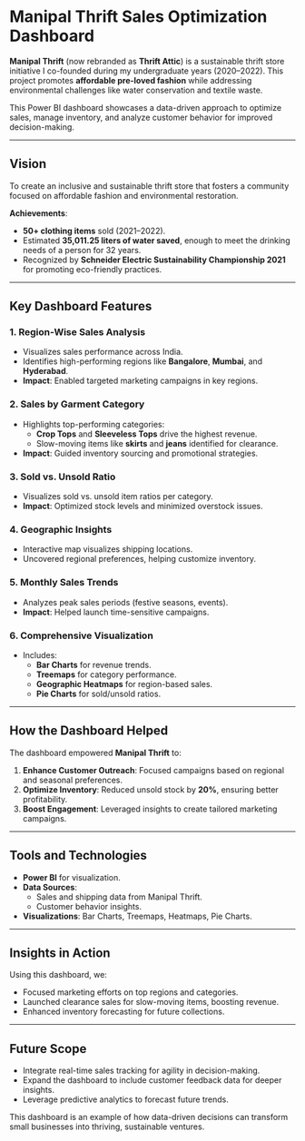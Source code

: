 # Manipal Thrift Sales Optimization Dashboard

**Manipal Thrift** (now rebranded as **Thrift Attic**) is a sustainable thrift store initiative I co-founded during my undergraduate years (2020–2022). This project promotes **affordable pre-loved fashion** while addressing environmental challenges like water conservation and textile waste. 

This Power BI dashboard showcases a data-driven approach to optimize sales, manage inventory, and analyze customer behavior for improved decision-making.

---

## Vision

To create an inclusive and sustainable thrift store that fosters a community focused on affordable fashion and environmental restoration.

**Achievements**:
- **50+ clothing items** sold (2021–2022).
- Estimated **35,011.25 liters of water saved**, enough to meet the drinking needs of a person for 32 years.
- Recognized by **Schneider Electric Sustainability Championship 2021** for promoting eco-friendly practices.

---

## Key Dashboard Features

### 1. **Region-Wise Sales Analysis**
- Visualizes sales performance across India.
- Identifies high-performing regions like **Bangalore**, **Mumbai**, and **Hyderabad**.
- **Impact**: Enabled targeted marketing campaigns in key regions.

### 2. **Sales by Garment Category**
- Highlights top-performing categories:
  - **Crop Tops** and **Sleeveless Tops** drive the highest revenue.
  - Slow-moving items like **skirts** and **jeans** identified for clearance.
- **Impact**: Guided inventory sourcing and promotional strategies.

### 3. **Sold vs. Unsold Ratio**
- Visualizes sold vs. unsold item ratios per category.
- **Impact**: Optimized stock levels and minimized overstock issues.

### 4. **Geographic Insights**
- Interactive map visualizes shipping locations.
- Uncovered regional preferences, helping customize inventory.

### 5. **Monthly Sales Trends**
- Analyzes peak sales periods (festive seasons, events).
- **Impact**: Helped launch time-sensitive campaigns.

### 6. **Comprehensive Visualization**
- Includes:
  - **Bar Charts** for revenue trends.
  - **Treemaps** for category performance.
  - **Geographic Heatmaps** for region-based sales.
  - **Pie Charts** for sold/unsold ratios.

---

## How the Dashboard Helped

The dashboard empowered **Manipal Thrift** to:
1. **Enhance Customer Outreach**: Focused campaigns based on regional and seasonal preferences.
2. **Optimize Inventory**: Reduced unsold stock by **20%**, ensuring better profitability.
3. **Boost Engagement**: Leveraged insights to create tailored marketing campaigns.

---

## Tools and Technologies

- **Power BI** for visualization.
- **Data Sources**:
  - Sales and shipping data from Manipal Thrift.
  - Customer behavior insights.
- **Visualizations**: Bar Charts, Treemaps, Heatmaps, Pie Charts.

---

## Insights in Action

Using this dashboard, we:
- Focused marketing efforts on top regions and categories.
- Launched clearance sales for slow-moving items, boosting revenue.
- Enhanced inventory forecasting for future collections.

---

## Future Scope

- Integrate real-time sales tracking for agility in decision-making.
- Expand the dashboard to include customer feedback data for deeper insights.
- Leverage predictive analytics to forecast future trends.

This dashboard is an example of how data-driven decisions can transform small businesses into thriving, sustainable ventures.
